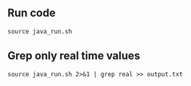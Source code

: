 ## Run code
```shell
source java_run.sh
```

## Grep only real time values
```shell
source java_run.sh 2>&1 | grep real >> output.txt
```